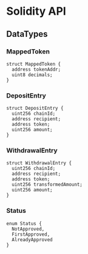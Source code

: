 # Solidity API

## DataTypes

### MappedToken

```solidity
struct MappedToken {
  address tokenAddr;
  uint8 decimals;
}
```

### DepositEntry

```solidity
struct DepositEntry {
  uint256 chainId;
  address recipient;
  address token;
  uint256 amount;
}
```

### WithdrawalEntry

```solidity
struct WithdrawalEntry {
  uint256 chainId;
  address recipient;
  address token;
  uint256 transformedAmount;
  uint256 amount;
}
```

### Status

```solidity
enum Status {
  NotApproved,
  FirstApproved,
  AlreadyApproved
}
```

